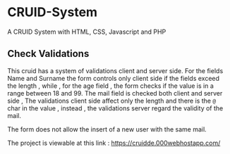 
# CRUID-System
A CRUID System with HTML, CSS, Javascript and PHP

## Check Validations
This cruid has a system of validations client and server side.
For the fields Name and Surname the form controls only client side if the fields exceed the length , while , for the age field , the form checks
if the value is in a range between 18 and 99.
The mail field is checked both client and server side , The validations client side affect only the length and there is the `@` char in the value , instead , 
the validations server regard the validity of the mail.

The form does not allow the insert of a new user with the same mail.


The project is viewable at this link : https://cruidde.000webhostapp.com/
